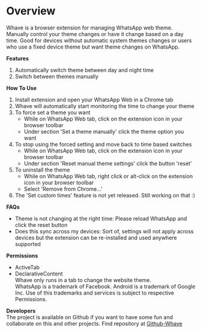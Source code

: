 # Overview
Whave is a browser extension for managing WhatsApp web theme. Manually control your theme changes or have it change based on a day time. 
Good for devices without automatic system themes changes or users who use a fixed device theme but want theme changes on WhatsApp.

**Features**
1. Automatically switch theme between day and night time
2. Switch between themes manually

**How To Use**
1. Install extension and open your WhatsApp Web in a Chrome tab
2. Whave will automatically start monitoring the time to change your theme
3. To force set a theme you want
    - While on WhatsApp Web tab, click on the extension icon in your browser toolbar
    - Under section 'Set a theme manually' click the theme option you want
4. To stop using the forced setting and move back to time based switches
    - While on WhatsApp Web tab, click on the extension icon in your browser toolbar
    - Under section 'Reset manual theme settings' click the button 'reset'
5. To uninstall the theme
    - While on WhatsApp Web tab, right click or alt-click on the extension icon in your browser toolbar
    - Select 'Remove from Chrome...'
6. The 'Set custom times' feature is not yet released. Still working on that :)

**FAQs**
- Theme is not changing at the right time: Please reload WhatsApp and click the reset button
- Does this sync across my devices: Sort of, settings will not apply across devices but the extension can be re-installed and used anywhere supported

**Permissions**
- ActiveTab
- DeclarativeContent<br>
Whave only runs in a tab to change the website theme.<br> 
WhatsApp is a trademark of Facebook. Android is a trademark of Google Inc. Use of this trademarks and services is subject to respective Permissions.

**Developers**<br>
The project is available on Github if you want to have some fun and collaborate on this and other projects. Find repository at <a href="https://github.com/chrisenitan/Whave" target="_blank">Github-Whave</a>
